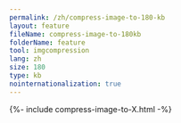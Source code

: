 ```yaml
---
permalink: /zh/compress-image-to-180-kb
layout: feature
fileName: compress-image-to-180kb
folderName: feature
tool: imgcompression
lang: zh
size: 180
type: kb
nointernationalization: true
---
```

{%- include compress-image-to-X.html -%}       
